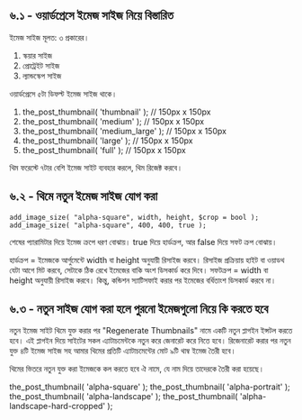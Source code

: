 ## ৬.১ - ওয়ার্ডপ্রেসে ইমেজ সাইজ নিয়ে বিস্তারিত

ইমেজ সাইজ মূলত: ৩ প্রকারের।

1. স্কয়ার সাইজ
2. প্রোট্রেইট সাইজ
3. ল্যান্ডস্কেপ সাইজ

ওয়ার্ডপ্রেসে ৫টা ডিফল্ট ইমেজ সাইজ থাকে।

1. the_post_thumbnail( 'thumbnail' ); // 150px x 150px
2. the_post_thumbnail( 'medium' ); // 150px x 150px
3. the_post_thumbnail( 'medium_large' ); // 150px x 150px
4. the_post_thumbnail( 'large' ); // 150px x 150px
5. the_post_thumbnail( 'full' ); // 150px x 150px

থিম ফরেস্টে ৭টার বেশি ইমেজ সাইট ব্যবহার করলে, থিম রিজেক্ট করবে।

## ৬.২ - থিমে নতুন ইমেজ সাইজ যোগ করা
```
add_image_size( "alpha-square", width, height, $crop = bool );
add_image_size( "alpha-square", 400, 400, true );
```

শেষের প্যারামিটার দিয়ে ইমেজ ক্রপে ধরণ বোঝায়। true দিয়ে হার্ডক্রপ, আর false দিয়ে সফট ক্রপ বোঝায়।

হার্ডক্রপ = ইমেজকে আর্গুমেন্টে width বা height অনুযায়ী রিসাইজ করবে। রিসাইজ প্রক্রিয়ায় হাইট বা ওয়াডথ যেটা আগে মিট করবে, সেটাকে ঠিক রেখে ইমেজের বাকি অংশ ডিসকার্ড করে দিবে।
সফটক্রপ = width বা height অনুযায়ী রিসাইজ করবে। কিন্তু, কন্ডিশন স্যাটিসফাই করার পর ইমেজের বর্ধিতাংশ ডিসকার্ড করবে না।

## ৬.৩ - নতুন সাইজ যোগ করা হলে পুরনো ইমেজগুলো নিয়ে কি করতে হবে

নতুন ইমেজ সাইট থিমে যুক্ত করার পর "Regenerate Thumbnails" নামে একটি নতুন প্লাগইন ইন্সটল করতে হবে। এই প্লাগইন দিয়ে সাইটের সকল এ্যাটাচমেন্টকে নতুন করে জেনারেট করে নিতে হবে। রিজেনারেট করার পর নতুন যুক্ত ৪টি ইমেজ সাইজ সহ আমার থিমের প্রতিটি এ্যাটাচমেন্টের মোট ৯টি থাম্ব ইমেজ তৈরী হবে।

থিমের ভিতরে নতুন যুক্ত করা ইমেজকে কল করতে হবে ঐ নামে, যে নাম দিয়ে তাদেরকে তৈরী করা হয়েছে।

the_post_thumbnail( 'alpha-square' );
the_post_thumbnail( 'alpha-portrait' );
the_post_thumbnail( 'alpha-landscape' );
the_post_thumbnail( 'alpha-landscape-hard-cropped' );

